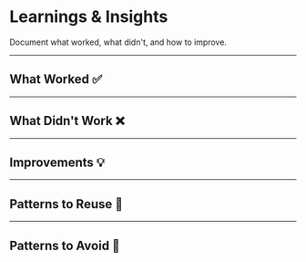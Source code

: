 # Learnings & Insights

Document what worked, what didn't, and how to improve.

---

## What Worked ✅

<!-- Successful patterns, approaches, and solutions -->

---

## What Didn't Work ❌

<!-- Failed approaches and why they failed -->

---

## Improvements 💡

<!-- Ideas for future enhancements and optimizations -->

---

## Patterns to Reuse 🔄

<!-- Repeatable patterns that proved effective -->

---

## Patterns to Avoid 🚫

<!-- Anti-patterns and pitfalls to watch out for -->
